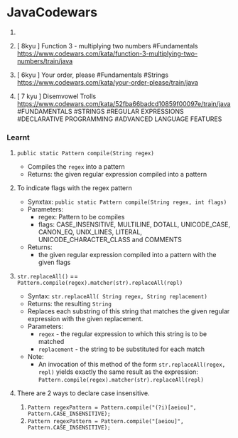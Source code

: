 # JavaCodewars

1. 
2. [ 8kyu ] Function 3 - multiplying two numbers 
#Fundamentals
https://www.codewars.com/kata/function-3-multiplying-two-numbers/train/java 

3. [ 6kyu ] Your order, please
#Fundamentals #Strings
https://www.codewars.com/kata/your-order-please/train/java 

4. [ 7 kyu ] Disemvowel Trolls
https://www.codewars.com/kata/52fba66badcd10859f00097e/train/java
#FUNDAMENTALS #STRINGS #REGULAR EXPRESSIONS #DECLARATIVE PROGRAMMING #ADVANCED LANGUAGE FEATURES

### Learnt
1. `public static Pattern compile​(String regex)`
    - Compiles the `regex` into a pattern
    - Returns: the given regular expression compiled into a pattern

2. To indicate flags with the regex pattern
    - Synxtax: `public static Pattern compile​(String regex, int flags)`
    - Parameters:
        - regex: Pattern to be compiles
        - flags:  CASE_INSENSITIVE, MULTILINE, DOTALL, UNICODE_CASE, CANON_EQ, UNIX_LINES, LITERAL, UNICODE_CHARACTER_CLASS and COMMENTS 
    - Returns: 
        - the given regular expression compiled into a pattern with the given flags

3. `str.replaceAll()` == `Pattern.compile(regex).matcher(str).replaceAll(repl)`
    - Syntax: `str.replaceAll( String regex, String replacement)`
    - Returns: the resulting `String`
    - Replaces each substring of this string that matches the given regular expression with the given replacement.
    - Parameters:
        - `regex` - the regular expression to which this string is to be matched
        - `replacement` - the string to be substituted for each match
    - Note: 
        - An invocation of this method of the form `str.replaceAll(regex, repl)` yields exactly the same result as the expression: `Pattern.compile(regex).matcher(str).replaceAll(repl)`

4. There are 2 ways to declare case insensitive.
    1.  `Pattern regexPattern = Pattern.compile("(?i)[aeiou]", Pattern.CASE_INSENSITIVE);` 
    2. `Pattern regexPattern = Pattern.compile("[aeiou]", Pattern.CASE_INSENSITIVE);`